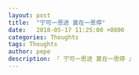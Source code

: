 ```yaml
---
layout: post
title:  "宁可一思进 莫在一思停"
date:   2018-05-17 11:25:00 +0800
categories: Thoughts
tags: Thoughts
author: pepe
description: 『 宁可一思进 莫在一思停 』
---
```

